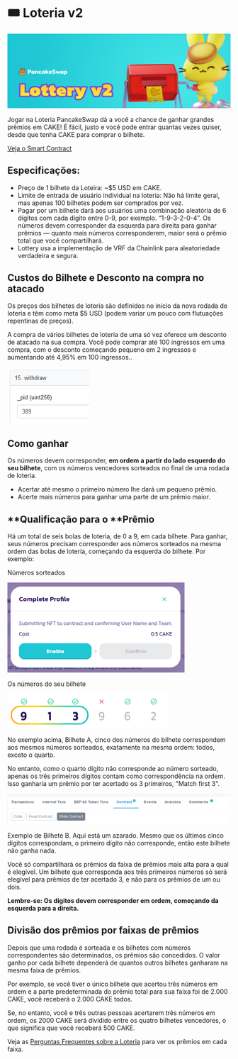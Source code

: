 # 🎟 Loteria v2

![](../../.gitbook/assets/lottery-v2-header.png)

Jogar na Loteria PancakeSwap dá a você a chance de ganhar grandes prêmios em CAKE! É fácil, justo e você pode entrar quantas vezes quiser, desde que tenha CAKE para comprar o bilhete.

[Veja o Smart Contract](https://bscscan.com/address/0x5aF6D33DE2ccEC94efb1bDF8f92Bd58085432d2c)

## **Especificações:**

* Preço de 1 bilhete da Loteira: \~$5 USD em CAKE.
* Limite de entrada de usuário individual na loteria: Não há limite geral, mas apenas 100 bilhetes podem ser comprados por vez.
* Pagar por um bilhete dará aos usuários uma combinação aleatória de 6 dígitos com cada dígito entre 0-9, por exemplo. “1-9-3-2-0-4”. Os números devem corresponder da esquerda para direita para ganhar prêmios — quanto mais números corresponderem, maior será o prêmio total que você compartilhará.
* Lottery usa a implementação de VRF da Chainlink para aleatoriedade verdadeira e segura.

## Custos do Bilhete e Desconto na compra no atacado

Os preços dos bilhetes de loteria são definidos no início da nova rodada de loteria e têm como meta $5 USD (podem variar um pouco com flutuações repentinas de preços).&#x20;

A compra de vários bilhetes de loteria de uma só vez oferece um desconto de atacado na sua compra. Você pode comprar até 100 ingressos em uma compra, com o desconto começando pequeno em 2 ingressos e aumentando até 4,95% em 100 ingressos..

![](<../../.gitbook/assets/image (146).png>)

## **Como ganhar**

Os números devem corresponder, **em ordem a partir do lado esquerdo do seu bilhete**, com os números vencedores sorteados no final de uma rodada de loteria.

* Acertar até mesmo o primeiro número lhe dará um pequeno prêmio.
* Acerte mais números para ganhar uma parte de um prêmio maior.

## **Qualificação para o ‌**Prêmio

‌‌Há um total de seis bolas de loteria, de 0 a 9, em cada bilhete. Para ganhar, seus números precisam corresponder aos números sorteados na mesma ordem das bolas de loteria, começando da esquerda do bilhete. Por exemplo:&#x20;

Números sorteados

![Drawn Numbers](<../../.gitbook/assets/image (148).png>)

Os números do seu bilhete

![Your Ticket A](<../../.gitbook/assets/image (95) (1) (1).png>)

No exemplo acima, Bilhete A, cinco dos números do bilhete correspondem aos mesmos números sorteados, exatamente na mesma ordem: todos, exceto o quarto.&#x20;

No entanto, como o quarto dígito não corresponde ao número sorteado, apenas os três primeiros dígitos contam como correspondência na ordem. Isso ganharia um prêmio por ter acertado os 3 primeiros, "Match first 3".

![Your Ticket B](<../../.gitbook/assets/image (149).png>)

Exemplo de Bilhete B. Aqui está um azarado. Mesmo que os últimos cinco dígitos correspondam, o primeiro dígito não corresponde, então este bilhete não ganha nada.&#x20;

Você só compartilhará os prêmios da faixa de prêmios mais alta para a qual é elegível. Um bilhete que corresponda aos três primeiros números só será elegível para prêmios de ter acertado 3, e não para os prêmios de um ou dois.&#x20;

**Lembre-se: Os dígitos devem corresponder em ordem, começando da esquerda para a direita.**

## Divisão dos prêmios por faixas de prêmios

‌‌Depois que uma rodada é sorteada e os bilhetes com números correspondentes são determinados, os prêmios são concedidos. O valor ganho por cada bilhete dependerá de quantos outros bilhetes ganharam na mesma faixa de prêmios. ‌

Por exemplo, se você tiver o único bilhete que acertou três números em ordem e a parte predeterminada do prêmio total para sua faixa foi de 2.000 CAKE, você receberá o 2.000 CAKE todos. ‌

Se, no entanto, você e três outras pessoas acertarem três números em ordem, os 2000 CAKE será dividido entre os quatro bilhetes vencedores, o que significa que você receberá 500 CAKE.&#x20;

Veja as [Perguntas Frequentes sobre a Loteria](lottery-faq.md) para ver os prêmios em cada faixa.
